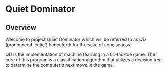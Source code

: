 # Quiet Dominator
## Overview
Welcome to project Quiet Dominator which will be referred to as QD (pronounced 'cutie') henceforth for the sake of conciseness.

QD is the implementation of machine learning in a tic-tac-toe game. The core of this program is a classification algorithm that utilizes a decision tree to determine the computer's next move in the game.
